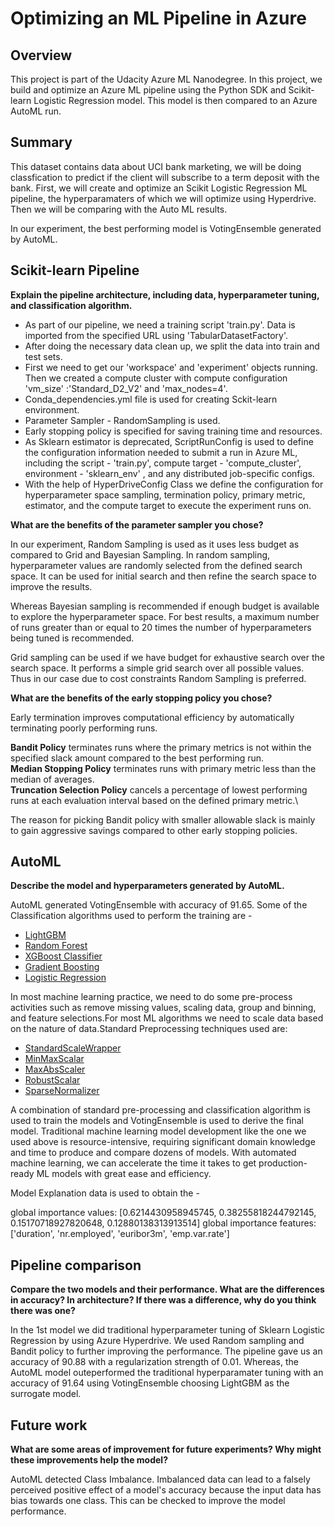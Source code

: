 # Optimizing an ML Pipeline in Azure

## Overview

This project is part of the Udacity Azure ML Nanodegree.
In this project, we build and optimize an Azure ML pipeline using the Python SDK and Scikit-learn Logistic Regression model.
This model is then compared to an Azure AutoML run.

## Summary

This dataset contains data about UCI bank marketing, we will be doing classfication to predict if the client will subscribe to a term deposit with the bank. First, we will create and optimize an Scikit Logistic Regression ML pipeline, the hyperparamaters of which we will optimize using Hyperdrive. Then we will be comparing with the Auto ML results. 

In our experiment, the best performing model is VotingEnsemble generated by AutoML.

## Scikit-learn Pipeline
**Explain the pipeline architecture, including data, hyperparameter tuning, and classification algorithm.**

- As part of our pipeline, we need a training script 'train.py'. Data is imported from the specified URL using 'TabularDatasetFactory'.
- After doing the necessary data clean up, we split the data into train and test sets. 
- First we need to get our 'workspace'  and 'experiment' objects running. Then we created a compute cluster with compute configuration 'vm_size' :'Standard_D2_V2' and   'max_nodes=4'.
- Conda_dependencies.yml file is used for creating Sckit-learn environment.
- Parameter Sampler - RandomSampling is used.
- Early stopping policy is specified for saving training time and resources.
- As Sklearn estimator is deprecated, ScriptRunConfig is used to define the configuration information needed to submit a run in Azure ML, including the script - 'train.py', compute target - 'compute_cluster', environment - 'sklearn_env' , and any distributed job-specific configs.
- With the help of HyperDriveConfig Class we define the configuration for hyperparameter space sampling, termination policy, primary metric, estimator, and the compute  target to execute the experiment runs on. 

**What are the benefits of the parameter sampler you chose?**

In our experiment, Random Sampling is used as it uses less budget as compared to Grid and Bayesian Sampling. In random sampling, hyperparameter values are randomly selected from the defined search space. It can be used for initial search and then refine the search space to improve the results.

Whereas Bayesian sampling is recommended if enough budget is available to explore the hyperparameter space. For best results, a maximum number of runs greater than or equal to 20 times the number of hyperparameters being tuned is recommended.

Grid sampling can be used if we have budget for exhaustive search  over the search space. It performs a simple grid search over all possible values. Thus in our case due to cost constraints Random Sampling is preferred.

**What are the benefits of the early stopping policy you chose?**

Early termination improves computational efficiency by automatically terminating poorly performing runs.

**Bandit Policy** terminates runs where the primary metrics is not within the specified slack amount compared to the best performing run.\
**Median Stopping Policy** terminates runs with primary metric less than the median of averages.\
**Truncation Selection Policy** cancels a percentage of lowest performing runs at each evaluation interval based on the defined primary metric.\

The reason for picking Bandit policy with smaller allowable slack is mainly to gain aggressive savings compared to other early stopping policies.

## AutoML
**Describe the model and hyperparameters generated by AutoML.**

AutoML generated VotingEnsemble with accuracy of 91.65. Some of the Classification algorithms used to perform the training are - 

- [LightGBM](https://lightgbm.readthedocs.io/en/latest/index.html)
- [Random Forest](https://scikit-learn.org/stable/modules/generated/sklearn.ensemble.RandomForestClassifier.html)
- [XGBoost Classifier](https://xgboost.readthedocs.io/en/latest/)
- [Gradient Boosting](https://scikit-learn.org/stable/modules/generated/sklearn.ensemble.GradientBoostingClassifier.html)
- [Logistic Regression](https://scikit-learn.org/stable/modules/generated/sklearn.linear_model.LogisticRegression.html)

In most machine learning practice, we need to do some pre-process activities such as remove missing values, scaling data, group and binning, and feature selections.For most ML algorithms we need to scale data based on the nature of data.Standard Preprocessing techniques used are: 

- [StandardScaleWrapper](https://scikit-learn.org/stable/modules/generated/sklearn.preprocessing.StandardScaler.html)
- [MinMaxScalar](https://scikit-learn.org/stable/modules/generated/sklearn.preprocessing.MinMaxScaler.html)
- [MaxAbsScaler](https://scikit-learn.org/stable/modules/generated/sklearn.preprocessing.MaxAbsScaler.html)
- [RobustScalar](https://scikit-learn.org/stable/modules/generated/sklearn.preprocessing.RobustScaler.html)
- [SparseNormalizer](https://scikit-learn.org/stable/modules/generated/sklearn.preprocessing.Normalizer.html)

A combination of standard pre-processing and classification algorithm is used to train the models and VotingEnsemble is used to derive the final model.
Traditional machine learning model development like the one we used above is resource-intensive, requiring significant domain knowledge and time to produce and compare dozens of models. With automated machine learning, we can accelerate the time it takes to get production-ready ML models with great ease and efficiency. 

Model Explanation data is used to obtain the -

global importance values: [0.6214430958945745, 0.38255818244792145, 0.15170718927820648, 0.12880138313913514]
global importance features: ['duration', 'nr.employed', 'euribor3m', 'emp.var.rate']

## Pipeline comparison
**Compare the two models and their performance. What are the differences in accuracy? In architecture? If there was a difference, why do you think there was one?**

In the 1st model we did traditional hyperparameter tuning of Sklearn Logistic Regression by using Azure Hyperdrive. We used Random sampling and Bandit policy to further improving the performance. The pipeline gave us an accuracy of 90.88 with a regularization strength of 0.01. Whereas, the AutoML model outeperformed the traditional hyperparamater tuning with an accuracy of 91.64 using VotingEnsemble choosing LightGBM as the surrogate model.

## Future work
**What are some areas of improvement for future experiments? Why might these improvements help the model?**

AutoML detected Class Imbalance. Imbalanced data can lead to a falsely perceived positive effect of a model's accuracy because the input data has bias towards one class.
This can be checked to improve the model performance.
